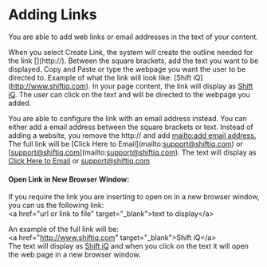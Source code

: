 # Adding Links

You are able to add web links or email addresses in the text of your content.

When you select Create Link, the system will create the outline needed for the link \[]\(http://). Between the square brackets, add the text you want to be displayed. Copy and Paste or type the webpage you want the user to be directed to.  Example of what the link will look like:  \[Shift iQ]\(http://www.shiftiq.com). In your page content, the link will display as [Shift iQ](http://www.shiftiq.com/). The user can click on the text and will be directed to the webpage you added.

You are able to configure the link with an email address instead. You can either add a email address between the square brackets or text. Instead of adding a website, you remove the http:// and add [mailto:add email address.](mailto:support@insite.com.) The full link will be \[Click Here to Email]\(mailto:support@shiftiq.com) or \[support@shiftiq.com]\(mailto:support@shiftiq.com). The text will display as [Click Here to Email](mailto:support@shiftiq.com) or [support@shiftiq.com](mailto:support@shiftiq.com)

#### Open Link in New Browser Window:

If you require the link you are inserting to open on in a new browser window, you can us the following link:\
\<a href="url or link to file" target="\_blank">text to display\</a>

An example of the full link will be:\
\<a href="http://www.shiftiq.com" target="\_blank">Shift iQ\</a>\
The text will display as [Shift iQ](http://www.shiftiq.com/) and when you click on the text it will open the web page in a new browser window.
